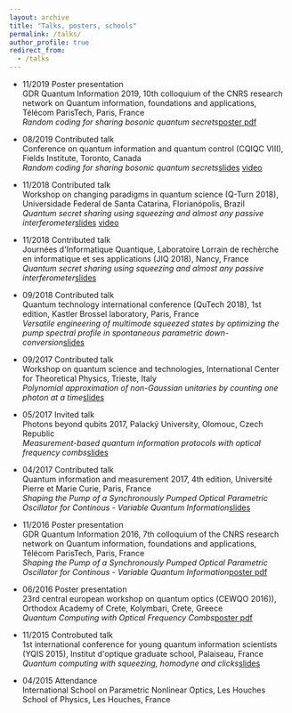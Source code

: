 ```yaml
---
layout: archive
title: "Talks, posters, schools"
permalink: /talks/
author_profile: true
redirect_from:
  - /talks
---
```

* 11/2019 Poster presentation  
 GDR Quantum Information 2019, 10th colloquium of the CNRS research network on Quantum information, foundations and applications, Télécom ParisTech, Paris, France   
 _Random coding for sharing bosonic quantum secrets_[poster pdf](/files/talks/SS_poster_GDR2019.pdf)
 
* 08/2019 Contributed talk  
 Conference on quantum information and quantum control (CQIQC VIII), Fields Institute, Toronto, Canada  
 _Random coding for sharing bosonic quantum secrets_[slides](/files/talks/Arzani_CQIQC2019.pdf) [video](http://www.fields.utoronto.ca/video-archive/2019/08/2716-21332)

* 11/2018 Contributed talk  
 Workshop on changing paradigms in quantum science (Q-Turn 2018), Universidade Federal de Santa Catarina, Florianópolis, Brazil   
 _Quantum secret sharing using squeezing and almost any passive interferometer_[slides](/files/talks/Arzani_QTurn.pdf) [video](https://www.youtube.com/watch?v=85XWeKxhnuA&list=PLJwIrWDSlXAOuwcsEF0VdsWwcAliXhHMN&index=6)


* 11/2018 Contributed talk  
 Journées d'Informatique Quantique, Laboratoire Lorrain de rechèrche en informatique et ses applications (JIQ 2018), Nancy, France  
 _Quantum secret sharing using squeezing and almost any passive interferometer_[slides](/files/talks/Arzani_JIQ.pdf)

* 09/2018  Contributed talk  
 Quantum technology international conference (QuTech 2018), 1st edition, Kastler Brossel laboratory, Paris, France  
 _Versatile engineering of multimode squeezed states by optimizing the pump spectral profile in spontaneous parametric down-conversion_[slides](/files/talks/Arzani_QTech2018.pdf)

* 09/2017 Contributed talk   
 Workshop on quantum science and technologies, International Center for Theoretical Physics, Trieste, Italy  
 _Polynomial approximation of non-Gaussian unitaries by counting one photon at a time_[slides](/files/talks/trieste2017.pdf)

* 05/2017  Invited talk   
 Photons beyond qubits 2017, Palacký University, Olomouc, Czech Republic  
 _Measurement-based quantum information protocols with optical frequency combs_[slides](/files/talks/PBQ2017.pdf)

* 04/2017 Contributed talk   
 Quantum information and measurement 2017, 4th edition, Université Pierre et Marie Curie, Paris, France  
 _Shaping the Pump of a Synchronously Pumped Optical Parametric Oscillator for Continous - Variable Quantum Information_[slides](/files/talks/QIM2017.pdf)

* 11/2016  Poster presentation   
 GDR Quantum Information 2016, 7th colloquium of the CNRS research network on Quantum information, foundations and applications, Télécom ParisTech, Paris, France   
 _Shaping the Pump of a Synchronously Pumped Optical Parametric Oscillator for Continous - Variable Quantum Information_[poster pdf](/files/talks/GDRIQFA_2016_poster_FA.pdf)

* 06/2016   Poster presentation  
 23rd central european workshop on quantum optics (CEWQO 2016)), Orthodox Academy of Crete, Kolymbari, Crete, Greece  
 _Quantum Computing with Optical Frequency Combs_[poster pdf](/files/talks/cewqo2016_poster_FA.pdf)

* 11/2015 Controbuted talk  
 1st international conference for young quantum information scientists (YQIS 2015), Institut d'optique graduate school, Palaiseau, France  
 _Quantum computing with squeezing, homodyne and clicks_[slides](/files/talks/YQIS.pdf)

* 04/2015  Attendance  
 International School on Parametric Nonlinear Optics, Les Houches School of Physics, Les Houches, France
